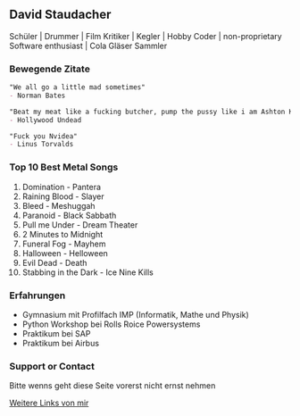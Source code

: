 ## David Staudacher

Schüler | Drummer | Film Kritiker | Kegler |  Hobby Coder | non-proprietary Software enthusiast | Cola Gläser Sammler


### Bewegende Zitate

```markdown
"We all go a little mad sometimes"
- Norman Bates

"Beat my meat like a fucking butcher, pump the pussy like i am Ashton Kutcher"
- Hollywood Undead

"Fuck you Nvidea"
- Linus Torvalds
```

### Top 10 Best Metal Songs

1. Domination - Pantera 
2. Raining Blood - Slayer 
3. Bleed - Meshuggah 
4. Paranoid - Black Sabbath 
5. Pull me Under - Dream Theater 
6. 2 Minutes to Midnight 
7. Funeral Fog - Mayhem 
8. Halloween - Helloween 
9. Evil Dead - Death 
10. Stabbing in the Dark - Ice Nine Kills 

### Erfahrungen

- Gymnasium mit Profilfach IMP (Informatik, Mathe und Physik)
- Python Workshop bei Rolls Roice Powersystems
- Praktikum bei SAP
- Praktikum bei Airbus

### Support or Contact

Bitte wenns geht diese Seite vorerst nicht ernst nehmen

[Weitere Links von mir](https://ic4rds.github.io)
